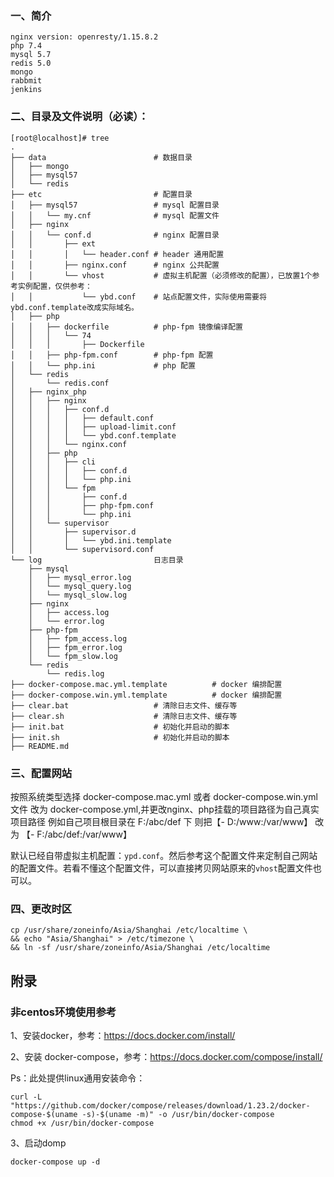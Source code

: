 ### 一、简介
    nginx version: openresty/1.15.8.2
    php 7.4
    mysql 5.7
    redis 5.0
    mongo
    rabbmit
    jenkins
    
### 二、目录及文件说明（必读）：
```
[root@localhost]# tree
.
├── data                        # 数据目录
│   ├── mongo
│   ├── mysql57
│   └── redis
├── etc                         # 配置目录
│   ├── mysql57                 # mysql 配置目录
│   │   └── my.cnf              # mysql 配置文件
│   ├── nginx
│   │   └── conf.d              # nginx 配置目录
│   │       ├── ext
│   │       │   └── header.conf # header 通用配置
│   │       ├── nginx.conf      # nginx 公共配置
│   │       └── vhost           # 虚拟主机配置（必须修改的配置），已放置1个参考实例配置，仅供参考：
│   │           └── ybd.conf    # 站点配置文件，实际使用需要将ybd.conf.template改成实际域名。
│   ├── php
│   │   ├── dockerfile          # php-fpm 镜像编译配置
│   │   │   └── 74
│   │   │       ├── Dockerfile
│   │   ├── php-fpm.conf        # php-fpm 配置
│   │   └── php.ini             # php 配置
│   └── redis
│       └── redis.conf
│   ├── nginx_php
│   │   ├── nginx
│   │   │   ├── conf.d
│   │   │   │   ├── default.conf
│   │   │   │   ├── upload-limit.conf
│   │   │   │   └── ybd.conf.template
│   │   │   └── nginx.conf
│   │   ├── php
│   │   │   ├── cli
│   │   │   │   ├── conf.d
│   │   │   │   └── php.ini
│   │   │   └── fpm
│   │   │       ├── conf.d
│   │   │       ├── php-fpm.conf
│   │   │       └── php.ini
│   │   └── supervisor
│   │       ├── supervisor.d
│   │       │   └── ybd.ini.template
│   │       └── supervisord.conf
└── log                         日志目录
    ├── mysql
    │   ├── mysql_error.log
    │   └── mysql_query.log
    │   └── mysql_slow.log
    ├── nginx
    │   ├── access.log
    │   └── error.log
    ├── php-fpm
    │   ├── fpm_access.log
    │   ├── fpm_error.log
    │   └── fpm_slow.log
    └── redis
        └── redis.log
├── docker-compose.mac.yml.template          # docker 编排配置
├── docker-compose.win.yml.template          # docker 编排配置
├── clear.bat                   # 清除日志文件、缓存等
├── clear.sh                    # 清除日志文件、缓存等
├── init.bat                    # 初始化并启动的脚本
├── init.sh                     # 初始化并启动的脚本
├── README.md
```


### 三、配置网站

按照系统类型选择 docker-compose.mac.yml 或者 docker-compose.win.yml 文件 改为 docker-compose.yml,并更改nginx、php挂载的项目路径为自己真实项目路径
例如自己项目根目录在 F:/abc/def 下
则把【- D:/www:/var/www】 改为 【- F:/abc/def:/var/www】

默认已经自带虚拟主机配置：`ypd.conf`。然后参考这个配置文件来定制自己网站的配置文件。若看不懂这个配置文件，可以直接拷贝网站原来的`vhost`配置文件也可以。


### 四、更改时区
```
cp /usr/share/zoneinfo/Asia/Shanghai /etc/localtime \
&& echo "Asia/Shanghai" > /etc/timezone \
&& ln -sf /usr/share/zoneinfo/Asia/Shanghai /etc/localtime
```
    

## 附录
### 非centos环境使用参考

1、安装docker，参考：https://docs.docker.com/install/

2、安装 docker-compose，参考：https://docs.docker.com/compose/install/

Ps：此处提供linux通用安装命令：
```
curl -L "https://github.com/docker/compose/releases/download/1.23.2/docker-compose-$(uname -s)-$(uname -m)" -o /usr/bin/docker-compose
chmod +x /usr/bin/docker-compose
```
3、启动domp
```
docker-compose up -d
```
